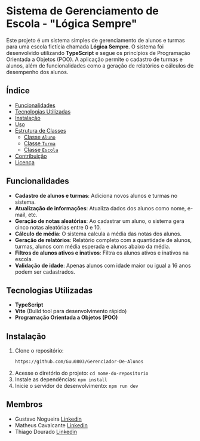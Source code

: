 # Sistema de Gerenciamento de Escola - "Lógica Sempre"

Este projeto é um sistema simples de gerenciamento de alunos e turmas para uma escola fictícia chamada **Lógica Sempre**. O sistema foi desenvolvido utilizando **TypeScript** e segue os princípios de Programação Orientada a Objetos (POO). A aplicação permite o cadastro de turmas e alunos, além de funcionalidades como a geração de relatórios e cálculos de desempenho dos alunos.

## Índice

- [Funcionalidades](#funcionalidades)
- [Tecnologias Utilizadas](#tecnologias-utilizadas)
- [Instalação](#instalação)
- [Uso](#uso)
- [Estrutura de Classes](#estrutura-de-classes)
  - [Classe `Aluno`](#classe-aluno)
  - [Classe `Turma`](#classe-turma)
  - [Classe `Escola`](#classe-escola)
- [Contribuição](#contribuição)
- [Licença](#licença)

## Funcionalidades

- **Cadastro de alunos e turmas**: Adiciona novos alunos e turmas no sistema.
- **Atualização de informações**: Atualiza dados dos alunos como nome, e-mail, etc.
- **Geração de notas aleatórias**: Ao cadastrar um aluno, o sistema gera cinco notas aleatórias entre 0 e 10.
- **Cálculo de média**: O sistema calcula a média das notas dos alunos.
- **Geração de relatórios**: Relatório completo com a quantidade de alunos, turmas, alunos com média esperada e alunos abaixo da média.
- **Filtros de alunos ativos e inativos**: Filtra os alunos ativos e inativos na escola.
- **Validação de idade**: Apenas alunos com idade maior ou igual a 16 anos podem ser cadastrados.

## Tecnologias Utilizadas

- **TypeScript**
- **Vite** (Build tool para desenvolvimento rápido)
- **Programação Orientada a Objetos (POO)**

## Instalação

1. Clone o repositório:
   ```bash
   https://github.com/Guu0803/Gerenciador-De-Alunos
2. Acesse o diretório do projeto:
   `cd nome-do-repositorio`
3. Instale as dependências:
   `npm install`
4. Inicie o servidor de desenvolvimento:
   `npm run dev`


## Membros
- Gustavo Nogueira [Linkedin]([URL](https://www.linkedin.com/in/gustavo-henrique-nogueira-11659a221/))
- Matheus Cavalcante [Linkedin]([URL](https://www.linkedin.com/in/matheus-cavalcante-ab2256221/))
- Thiago Dourado [Linkedin]([URL](https://www.linkedin.com/in/thiago-dourado-fontenla/))


